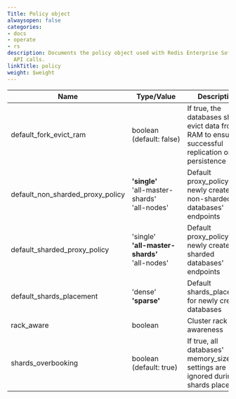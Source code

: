 ```yaml
---
Title: Policy object
alwaysopen: false
categories:
- docs
- operate
- rs
description: Documents the policy object used with Redis Enterprise Software REST
  API calls.
linkTitle: policy
weight: $weight
---
```


| Name | Type/Value | Description |
|------|------------|-------------|
| default_fork_evict_ram | boolean (default:&nbsp;false) | If true, the databases should evict data from RAM to ensure successful replication or persistence |
| default_non_sharded_proxy_policy | **'single'** <br />'all-master-shards'<br />'all-nodes' | Default proxy_policy for newly created non-sharded databases' endpoints |
| default_sharded_proxy_policy | 'single'<br /> **'all-master-shards'** <br />'all-nodes' | Default proxy_policy for newly created sharded databases' endpoints |
| default_shards_placement | 'dense'<br /> **'sparse'** | Default shards_placement for newly created databases |
| rack_aware | boolean | Cluster rack awareness |
| shards_overbooking | boolean (default:&nbsp;true) | If true, all databases' memory_size settings are ignored during shards placement |
